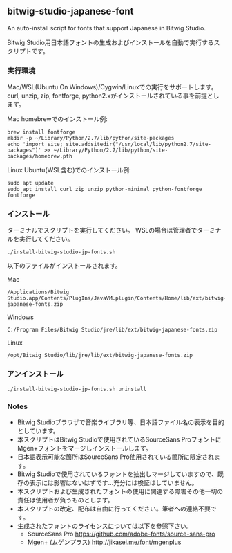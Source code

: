 ## bitwig-studio-japanese-font
An auto-install script for fonts that support Japanese in Bitwig Studio.

Bitwig Studio用日本語フォントの生成およびインストールを自動で実行するスクリプトです。

### 実行環境

Mac/WSL(Ubuntu On Windows)/Cygwin/Linuxでの実行をサポートします。
curl, unzip, zip, fontforge, python2.xがインストールされている事を前提とします。

Mac homebrewでのインストール例:
```
brew install fontforge
mkdir -p ~/Library/Python/2.7/lib/python/site-packages
echo 'import site; site.addsitedir("/usr/local/lib/python2.7/site-packages")' >> ~/Library/Python/2.7/lib/python/site-packages/homebrew.pth
```

Linux Ubuntu(WSL含む)でのインストール例:
```
sudo apt update
sudo apt install curl zip unzip python-minimal python-fontforge fontforge
```

### インストール
ターミナルでスクリプトを実行してください。
WSLの場合は管理者でターミナルを実行してください。

```
./install-bitwig-studio-jp-fonts.sh
```
以下のファイルがインストールされます。

Mac
```
/Applications/Bitwig Studio.app/Contents/PlugIns/JavaVM.plugin/Contents/Home/lib/ext/bitwig-japanese-fonts.zip
```

Windows
```
C:/Program Files/Bitwig Studio/jre/lib/ext/bitwig-japanese-fonts.zip
```

Linux
```
/opt/Bitwig Studio/lib/jre/lib/ext/bitwig-japanese-fonts.zip
```

### アンインストール
```
./install-bitwig-studio-jp-fonts.sh uninstall
```

### Notes
 - Bitwig Studioブラウザで音楽ライブラリ等、日本語ファイル名の表示を目的としています。
 - 本スクリプトはBitwig Studioで使用されているSourceSans ProフォントにMgen+フォントをマージしインストールします。
 - 日本語表示可能な箇所はSourceSans Pro使用されている箇所に限定されます。
 - Bitwig Studioで使用されているフォントを抽出しマージしていますので、既存の表示には影響はないはずです...充分には検証はしていません。
 - 本スクリプトおよび生成されたフォントの使用に関連する障害その他一切の責任は使用者が負うものとします。
 - 本スクリプトの改定、配布は自由に行ってください。筆者への連絡不要です。
 - 生成されたフォントのライセンスについては以下を参照下さい。
   - SourceSans Pro https://github.com/adobe-fonts/source-sans-pro
   - Mgen+ (ムゲンプラス) http://jikasei.me/font/mgenplus
